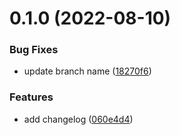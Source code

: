 # 0.1.0 (2022-08-10)


### Bug Fixes

* update branch name ([18270f6](https://github.com/marcgalloway/greetings-ci/commit/18270f602094df3e04eaba0566daccb21d6ab0c4))


### Features

* add changelog ([060e4d4](https://github.com/marcgalloway/greetings-ci/commit/060e4d4fab0e63430a65d523f2e728ba52a7eeb1))



